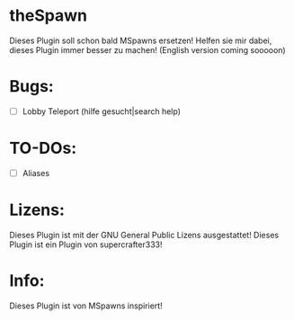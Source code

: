 # theSpawn
Dieses Plugin soll schon bald MSpawns ersetzen! Helfen sie mir dabei, dieses Plugin immer besser zu machen! (English version coming sooooon)

# Bugs:
- [ ] Lobby Teleport (hilfe gesucht|search help)

# TO-DOs:
- [ ] Aliases

# Lizens:
Dieses Plugin ist mit der GNU General Public Lizens ausgestattet!
Dieses Plugin ist ein Plugin von supercrafter333!

# Info:
Dieses Plugin ist von MSpawns inspiriert!
